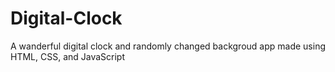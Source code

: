# Digital-Clock
A wanderful digital clock and randomly changed backgroud app made using HTML, CSS, and JavaScript
